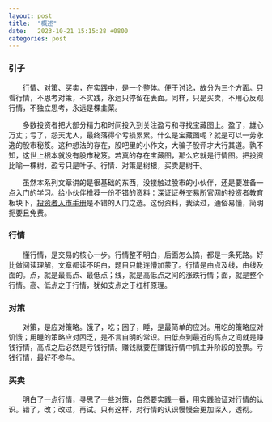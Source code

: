 ```yaml
---
layout: post
title:  "概述"
date:   2023-10-21 15:15:28 +0800
categories: post
---
```


### 引子

&#8195;&#8195;行情、对策、买卖，在实践中，是一个整体。便于讨论，故分为三个方面。只看行情，不思考对策，不实践，永远只停留在表面。同样，只是买卖，不用心反观行情，不独立思考，永远是棵韭菜。

&#8195;&#8195;多数投资者把大部分精力和时间投入到关注盈亏和寻找宝藏图上。盈了，雄心万丈；亏了，怨天尤人，最终落得个亏损累累。什么是宝藏图呢？就是可以一劳永逸的股市秘笈。这种想法的存在，股吧里的小作文，大骗子股评才大行其道。孰不知，这世上根本就没有股市秘笈。若真的存在宝藏图，那么它就是行情图。把投资比喻一棵树，盈亏只是叶子。行情、对策是树根，买卖是树干。

&#8195;&#8195;虽然本系列文章讲的是很基础的东西，没接触过股市的小伙伴，还是要准备一点入门的学习。给小伙伴推荐一份不错的资料：[深证证券交易所](http://www.szse.cn/)官网的[投资者教育](https://investor.szse.cn/)板块下，[投资者入市手册](https://investor.szse.cn/institute/bookshelf/manualseriesbook/index.html)是不错的入门之选。这份资料，我读过，通俗易懂，简明扼要且免费。


###  行情
&#8195;&#8195;懂行情，是交易的核心一步。行情整不明白，后面怎么搞，都是一条死路。好比做阅读理解，文章都读不明白，题目只能连懵加蒙了。行情是由点及线，由线及面的。点，就是最高点、最低点；线，就是高低点之间的涨跌行情；面，就是整个行情。高、低点之于行情，犹如支点之于杠杆原理。

###  对策
&#8195;&#8195;对策，是应对策略。饿了，吃；困了，睡，是最简单的应对。用吃的策略应对饥饿；用睡的策略应对困乏，是不言自明的常识。由低点到最近的高点之间就是赚钱行情，高点之后必然是亏钱行情。赚钱就要在赚钱行情中抓主升阶段的股票。亏钱行情，最好不参与。

###  买卖
&#8195;&#8195;明白了一点行情，寻思了一些对策，自然要实践一番，用实践验证对行情的认识。错了，改；改过，再试。只有这样，对行情的认识慢慢会更加深入，透彻。